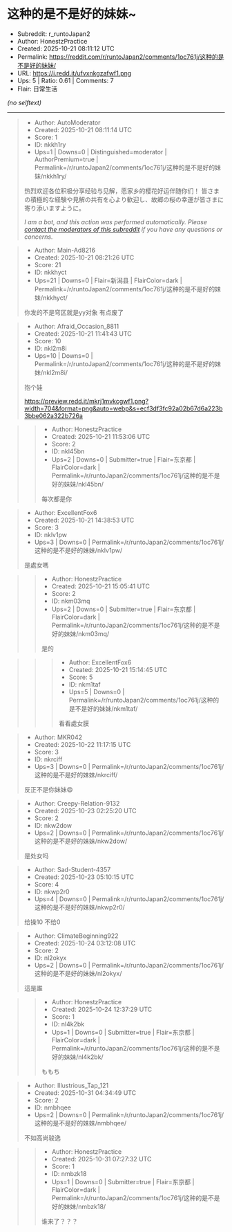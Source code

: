 # 这种的是不是好的妹妹~

- Subreddit: r_runtoJapan2
- Author: HonestzPractice
- Created: 2025-10-21 08:11:12 UTC
- Permalink: https://reddit.com/r/runtoJapan2/comments/1oc761j/这种的是不是好的妹妹/
- URL: https://i.redd.it/ufvxnkgzafwf1.png
- Ups: 5 | Ratio: 0.61 | Comments: 7
- Flair: 日常生活

_(no selftext)_

---

> - Author: AutoModerator
> - Created: 2025-10-21 08:11:14 UTC
> - Score: 1
> - ID: nkkh1ry
> - Ups=1 | Downs=0 | Distinguished=moderator | AuthorPremium=true | Permalink=/r/runtoJapan2/comments/1oc761j/这种的是不是好的妹妹/nkkh1ry/
>
> 热烈欢迎各位积极分享经验与见解，愿家乡的樱花好运伴随你们！
> 皆さまの積極的な経験や見解の共有を心より歓迎し、故郷の桜の幸運が皆さまに寄り添いますように。
> 
> *I am a bot, and this action was performed automatically. Please [contact the moderators of this subreddit](/message/compose/?to=/r/runtoJapan2) if you have any questions or concerns.*

> - Author: Main-Ad8216
> - Created: 2025-10-21 08:21:26 UTC
> - Score: 21
> - ID: nkkhyct
> - Ups=21 | Downs=0 | Flair=新潟县 | FlairColor=dark | Permalink=/r/runtoJapan2/comments/1oc761j/这种的是不是好的妹妹/nkkhyct/
>
> 你发的不是穹区就是yy对象 有点废了

> - Author: Afraid_Occasion_8811
> - Created: 2025-10-21 11:41:43 UTC
> - Score: 10
> - ID: nkl2m8i
> - Ups=10 | Downs=0 | Permalink=/r/runtoJapan2/comments/1oc761j/这种的是不是好的妹妹/nkl2m8i/
>
> 抱个娃
> 
> https://preview.redd.it/mkrj1mvkcgwf1.png?width=704&format=png&auto=webp&s=ecf3df3fc92a02b67d6a223b3bbe062a322b726a

>> - Author: HonestzPractice
>> - Created: 2025-10-21 11:53:06 UTC
>> - Score: 2
>> - ID: nkl45bn
>> - Ups=2 | Downs=0 | Submitter=true | Flair=东京都 | FlairColor=dark | Permalink=/r/runtoJapan2/comments/1oc761j/这种的是不是好的妹妹/nkl45bn/
>>
>> 每次都是你

> - Author: ExcellentFox6
> - Created: 2025-10-21 14:38:53 UTC
> - Score: 3
> - ID: nklv1pw
> - Ups=3 | Downs=0 | Permalink=/r/runtoJapan2/comments/1oc761j/这种的是不是好的妹妹/nklv1pw/
>
> 是處女嗎

>> - Author: HonestzPractice
>> - Created: 2025-10-21 15:05:41 UTC
>> - Score: 2
>> - ID: nkm03mq
>> - Ups=2 | Downs=0 | Submitter=true | Flair=东京都 | FlairColor=dark | Permalink=/r/runtoJapan2/comments/1oc761j/这种的是不是好的妹妹/nkm03mq/
>>
>> 是的

>>> - Author: ExcellentFox6
>>> - Created: 2025-10-21 15:14:45 UTC
>>> - Score: 5
>>> - ID: nkm1taf
>>> - Ups=5 | Downs=0 | Permalink=/r/runtoJapan2/comments/1oc761j/这种的是不是好的妹妹/nkm1taf/
>>>
>>> 看看處女膜

> - Author: MKR042
> - Created: 2025-10-22 11:17:15 UTC
> - Score: 3
> - ID: nkrciff
> - Ups=3 | Downs=0 | Permalink=/r/runtoJapan2/comments/1oc761j/这种的是不是好的妹妹/nkrciff/
>
> 反正不是你妹妹😄

> - Author: Creepy-Relation-9132
> - Created: 2025-10-23 02:25:20 UTC
> - Score: 2
> - ID: nkw2dow
> - Ups=2 | Downs=0 | Permalink=/r/runtoJapan2/comments/1oc761j/这种的是不是好的妹妹/nkw2dow/
>
> 是处女吗

> - Author: Sad-Student-4357
> - Created: 2025-10-23 05:10:15 UTC
> - Score: 4
> - ID: nkwp2r0
> - Ups=4 | Downs=0 | Permalink=/r/runtoJapan2/comments/1oc761j/这种的是不是好的妹妹/nkwp2r0/
>
> 给操10 不给0

> - Author: ClimateBeginning922
> - Created: 2025-10-24 03:12:08 UTC
> - Score: 2
> - ID: nl2okyx
> - Ups=2 | Downs=0 | Permalink=/r/runtoJapan2/comments/1oc761j/这种的是不是好的妹妹/nl2okyx/
>
> 這是誰

>> - Author: HonestzPractice
>> - Created: 2025-10-24 12:37:29 UTC
>> - Score: 1
>> - ID: nl4k2bk
>> - Ups=1 | Downs=0 | Submitter=true | Flair=东京都 | FlairColor=dark | Permalink=/r/runtoJapan2/comments/1oc761j/这种的是不是好的妹妹/nl4k2bk/
>>
>>  ももち

> - Author: Illustrious_Tap_121
> - Created: 2025-10-31 04:34:49 UTC
> - Score: 2
> - ID: nmbhqee
> - Ups=2 | Downs=0 | Permalink=/r/runtoJapan2/comments/1oc761j/这种的是不是好的妹妹/nmbhqee/
>
> 不如高尚骏逸

>> - Author: HonestzPractice
>> - Created: 2025-10-31 07:27:32 UTC
>> - Score: 1
>> - ID: nmbzk18
>> - Ups=1 | Downs=0 | Submitter=true | Flair=东京都 | FlairColor=dark | Permalink=/r/runtoJapan2/comments/1oc761j/这种的是不是好的妹妹/nmbzk18/
>>
>> 谁来了？？？
